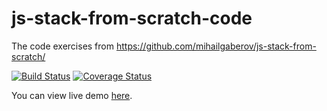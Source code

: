 # js-stack-from-scratch-code
The code exercises from https://github.com/mihailgaberov/js-stack-from-scratch/

[![Build Status](https://img.shields.io/travis/mihailgaberov/js-stack-from-scratch-code.svg?style=flat-square)](https://travis-ci.org/mihailgaberov/js-stack-from-scratch-code)
[![Coverage Status](https://coveralls.io/repos/github/mihailgaberov/js-stack-from-scratch-code/badge.svg)](https://coveralls.io/github/mihailgaberov/js-stack-from-scratch-code)

You can view live demo [here](https://js-stack-from-scratch-ex-stage.herokuapp.com/).
